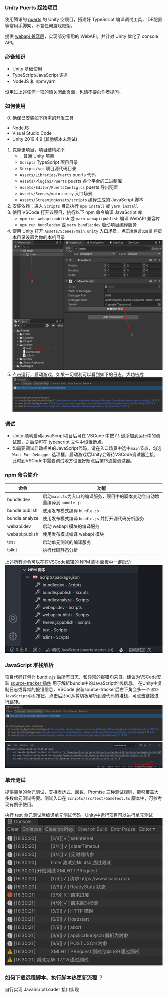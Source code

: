 ### Unity Puerts 起始项目

使用腾讯的 [puerts](https://github.com/Tencent/puerts) 的 Unity 空项目，搭建好 TypeScript 编译调试工具，IDE配置等常用手脚架，不含任何游戏框架。

提供 [webapi 兼容层](https://github.com/GodotExplorer/WebAPI)，实现部分常用的 WebAPI，并针对 Unity 优化了 console API。

### 必备知识
- Unity 基础使用
- TypeScript/JavaScript 语言
- NodeJS 和 npm/yarn

没用过上述任何一项的请关闭此页面，也请不要向作者提问。

### 如何使用

0. 确保已安装如下所需的开发工具
- NodeJS
- Visual Studio Code
- Unity 2019.4.9 (其他版本未测试)
1. 克隆该项目，项目结构如下
    - `.` 普通 Unity 项目
    - `Scripts` TypeScript 项目目录
    - `Scripts/src` 项目源代码目录
    - `Assets/Libraries/Puerts` puerts 代码
    - `Assets/Plugins/Puerts` puerts 各个平台的二进制库
    - `Assets/Editor/PuertsConfig.cs` puerts 导出配置
    - `Assets/Scenes/main.unity` 入口场景
    - `Assets/StreamingAssets/scripts` 编译生成的 JavaScript 脚本
2. 安装依赖：进入 `Scripts` 目录执行 `npm install` 或 `yarn install`
3. 使用 VSCode 打开该项目，执行以下 npm 命令编译 JavaScript 库
    - `npm run webapi:publish` 或 `yarn webapi:publish` 编译 WebAPI 兼容库
    - `npm run bundle:dev` 或 `yarn bundle:dev` 启动项目编译服务
4. 使用 Unity 打开 `Assets/Scenes/main.unity` 入口场景，点击`重置调试目录` 将脚本目录设置为你的本机目录
![](screenshot/start.png)
5. 点击运行，启动游戏，如果一切顺利可以看到如下的日志，大功告成
![](screenshot/console.png)

### 调试
- Unity 顺利启动JavaScript项目后可在 VSCode 中按 `F5` 键添加到运行中的调试器，之后便可在 typescript 文件中设置断点。
- 如需要调试启动相关的JavaScript代码，请在入口场景中选中`main`节点，勾选 `Wait For Debugger` 选项框。启动游戏后Unity会等待VSCode调试器连接，此时到VSCode中需要调试地方设置好断点后按`F5`连接调试器。

### npm 命令简介
| 命令  |  功能 |
|---|---|
|bundle:dev| 启动`main.ts`为入口的编译服务，项目中的脚本变动会自动增量编译到 `bundle.js` |
|bundle:publish| 使用发布模式编译 `bundle.js` |
|bundle:analyze| 使用发布模式编译 `bundle.js` 并打开源代码分析服务 |
|webapi:dev| 启动 webapi 模块的编译服务 |
|webapi:publish| 使用发布模式编译 webapi 模块 |
|test| 启动单元测试的编译服务 |
|tslint| 执行代码静态分析 |

上述所有命令可以在在VSCode编辑的 NPM 脚本面板中一键启动
![](screenshot/npm.png)

### JavaScript 堆栈解析
项目代码打包为 bundle.js 后所有日志、和异常的报错均来自。建议为VSCode安装 [source-tracker 插件](https://marketplace.visualstudio.com/items?itemName=geequlim.source-tracker) 用于解析bundle中的JavaScript堆栈信息。
在Unity中复制日志或异常的报错信息，VSCode 安装source-tracker后右下角会多一个 `解析JavaScript堆栈` 按钮，点击后即可从剪切板解析到源代码的堆栈，可点击链接进行跳转。
![](screenshot/console.png)
![](screenshot/source-tracker.png)


### 单元测试

提供简单的单元测试，支持表达式、函数、Promise 三种测试规则，能够覆盖大多数单元测试需要。测试入口在 `Scripts/src/test/GameTest.ts` 脚本中，可参考现有例子使用。

执行 test 单元测试后编译单元测试代码，Unity中运行项目可以进行单元测试
![](screenshot/unittest.png)

### 如何下载远程脚本、执行脚本热更新流程 ？
自行实现 JavaScriptLoader 接口实现